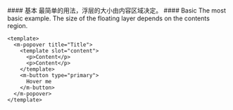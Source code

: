 <cn>
#### 基本
最简单的用法，浮层的大小由内容区域决定。
</cn>

<us>
#### Basic
The most basic example. The size of the floating layer depends on the contents region.
</us>

```vue
<template>
  <m-popover title="Title">
    <template slot="content">
      <p>Content</p>
      <p>Content</p>
    </template>
    <m-button type="primary">
      Hover me
    </m-button>
  </m-popover>
</template>
```
